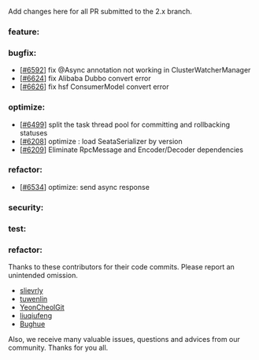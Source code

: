 Add changes here for all PR submitted to the 2.x branch.

<!-- Please add the `changes` to the following location(feature/bugfix/optimize/test) based on the type of PR -->

### feature:


### bugfix:
- [[#6592](https://github.com/apache/incubator-seata/pull/6592)] fix @Async annotation not working in ClusterWatcherManager
- [[#6624](https://github.com/apache/incubator-seata/pull/6624)] fix Alibaba Dubbo convert error
- [[#6626](https://github.com/apache/incubator-seata/pull/6626)] fix hsf ConsumerModel convert error


### optimize:
- [[#6499](https://github.com/apache/incubator-seata/pull/6499)] split the task thread pool for committing and rollbacking statuses
- [[#6208](https://github.com/apache/incubator-seata/pull/6208)] optimize : load SeataSerializer by version
- [[#6209](https://github.com/apache/incubator-seata/pull/6209)] Eliminate RpcMessage and Encoder/Decoder dependencies

### refactor:
- [[#6534](https://github.com/apache/incubator-seata/pull/6534)] optimize: send async response

### security:


### test:


### refactor:


Thanks to these contributors for their code commits. Please report an unintended omission.

<!-- Please make sure your Github ID is in the list below -->
- [slievrly](https://github.com/slievrly)
- [tuwenlin](https://github.com/tuwenlin)
- [YeonCheolGit](https://github.com/YeonCheolGit)
- [liuqiufeng](https://github.com/liuqiufeng)
- [Bughue](https://github.com/Bughue)

Also, we receive many valuable issues, questions and advices from our community. Thanks for you all.
